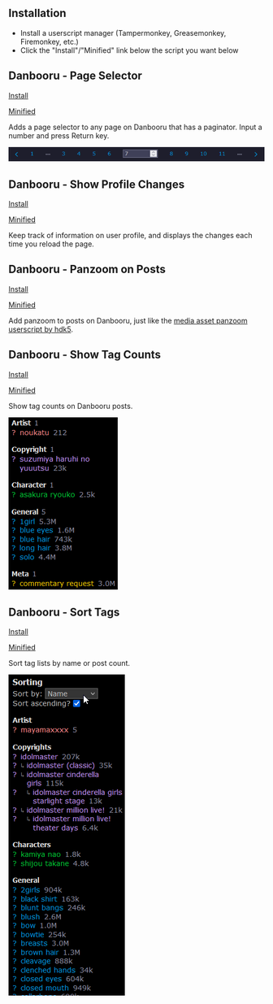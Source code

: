 ## Installation

- Install a userscript manager (Tampermonkey, Greasemonkey, Firemonkey, etc.)
- Click the "Install"/"Minified" link below the script you want below

## Danbooru - Page Selector

[Install](https://github.com/ddmgy/userscripts/blob/master/danbooru-page-selector/dist/danbooru-page-selector.user.js?raw=true)

[Minified](https://github.com/ddmgy/userscripts/blob/master/danbooru-page-selector/dist/danbooru-page-selector.min.user.js?raw=true)

Adds a page selector to any page on Danbooru that has a paginator. Input a number and press Return key.

![An example of the page selector](images/danbooru-page-selector.png)

## Danbooru - Show Profile Changes

[Install](https://github.com/ddmgy/userscripts/blob/master/danbooru-show-profile-changes/dist/danbooru-show-profile-changes.user.js?raw=true)

[Minified](https://github.com/ddmgy/userscripts/blob/master/danbooru-show-profile-changes/dist/danbooru-show-profile-changes.min.user.js?raw=true)

Keep track of information on user profile, and displays the changes each time you reload the page.

## Danbooru - Panzoom on Posts

[Install](https://github.com/ddmgy/userscripts/blob/master/danbooru-panzoom-on-posts/dist/danbooru-panzoom-on-posts.user.js?raw=true)

[Minified](https://github.com/ddmgy/userscripts/blob/master/danbooru-panzoom-on-posts/dist/danbooru-panzoom-on-posts.min.user.js?raw=true)

Add panzoom to posts on Danbooru, just like the [media asset panzoom userscript by hdk5](https://github.com/hdk5/danbooru.user.js/blob/master/dist/mediaasset-panzoom.user.js).

## Danbooru - Show Tag Counts

[Install](https://github.com/ddmgy/userscripts/blob/master/danbooru-show-tag-counts/dist/danbooru-show-tag-counts.user.js?raw=true)

[Minified](https://github.com/ddmgy/userscripts/blob/master/danbooru-show-tag-counts/dist/danbooru-show-tag-counts.min.user.js?raw=true)

Show tag counts on Danbooru posts.

![An example of the tag counts](images/danbooru-show-tag-counts.png)

## Danbooru - Sort Tags

[Install](https://github.com/ddmgy/userscripts/blob/master/danbooru-sort-tags/dist/danbooru-sort-tags.user.js?raw=true)

[Minified](https://github.com/ddmgy/userscripts/blob/master/danbooru-sort-tags/dist/danbooru-sort-tags.min.user.js?raw=true)

Sort tag lists by name or post count.

![An example of the tag sorting](images/danbooru-sort-tags.gif)
